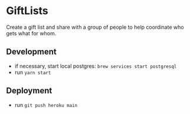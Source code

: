 # GiftLists

Create a gift list and share with a group of people to help coordinate who gets what for whom.

## Development

- if necessary, start local postgres: `brew services start postgresql`
- run `yarn start`

## Deployment

- run `git push heroku main`
